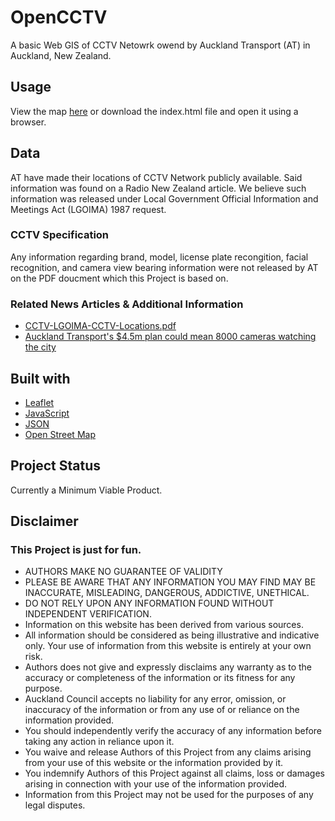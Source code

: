 # OpenCCTV
A basic Web GIS of CCTV Netowrk owend by Auckland Transport (AT) in Auckland, New Zealand.

## Usage
View the map [here](http://www.paulatkeyboard.com/OpenCCTV/) or download the index.html file and open it using a browser.

## Data
AT have made their locations of CCTV Network publicly available. Said information was found on a Radio New Zealand article. 
We believe such information was released under Local Government Official Information and Meetings Act (LGOIMA) 1987 request.

### CCTV Specification 
Any information regarding brand, model, license plate recongition, facial recognition, and camera view bearing information were not released by AT on the PDF doucment which this Project is based on.

### Related News Articles & Additional Information
* [CCTV-LGOIMA-CCTV-Locations.pdf](https://assets.documentcloud.org/documents/6253935/CCTV-LGOIMA-CCTV-Locations.pdf)
* [Auckland Transport's $4.5m plan could mean 8000 cameras watching the city](https://www.rnz.co.nz/news/national/396465/auckland-transport-s-4-point-5m-plan-could-mean-8000-cameras-watching-the-city)

## Built with
* [Leaflet](https://leafletjs.com)
* [JavaScript](https://www.javascript.com/)
* [JSON](https://www.json.org/)
* [Open Street Map](https://www.openstreetmap.org/)

## Project Status
Currently a Minimum Viable Product.

## Disclaimer
### This Project is just for fun.
* AUTHORS MAKE NO GUARANTEE OF VALIDITY
* PLEASE BE AWARE THAT ANY INFORMATION YOU MAY FIND MAY BE INACCURATE, MISLEADING, DANGEROUS, ADDICTIVE, UNETHICAL.
* DO NOT RELY UPON ANY INFORMATION FOUND WITHOUT INDEPENDENT VERIFICATION.
* Information on this website has been derived from various sources.
* All information should be considered as being illustrative and indicative only. Your use of information from this website is entirely at your own risk.
* Authors does not give and expressly disclaims any warranty as to the accuracy or completeness of the information or its fitness for any purpose. 
* Auckland Council accepts no liability for any error, omission, or inaccuracy of the information or from any use of or reliance on the information provided.
* You should independently verify the accuracy of any information before taking any action in reliance upon it.
* You waive and release Authors of this Project from any claims arising from your use of this website or the information provided by it. 
* You indemnify Authors of this Project against all claims, loss or damages arising in connection with your use of the information provided. 
* Information from this Project may not be used for the purposes of any legal disputes.

